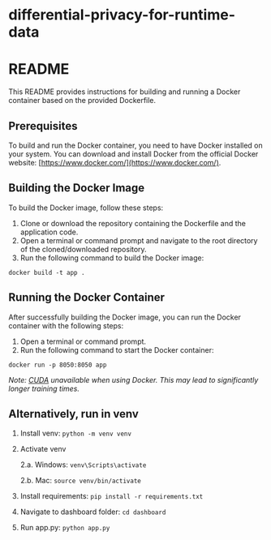 # differential-privacy-for-runtime-data




# README

This README provides instructions for building and running a Docker container based on the provided Dockerfile.

## Prerequisites
To build and run the Docker container, you need to have Docker installed on your system. You can download and install Docker from the official Docker website: [https://www.docker.com/](https://www.docker.com/).

## Building the Docker Image
To build the Docker image, follow these steps:

1. Clone or download the repository containing the Dockerfile and the application code.
2. Open a terminal or command prompt and navigate to the root directory of the cloned/downloaded repository.
3. Run the following command to build the Docker image: 

```docker build -t app .```

## Running the Docker Container
After successfully building the Docker image, you can run the Docker container with the following steps:

1. Open a terminal or command prompt.
2. Run the following command to start the Docker container:

```docker run -p 8050:8050 app```


_Note: [CUDA](https://developer.nvidia.com/how-to-cuda-python) unavailable when using Docker. This may lead to significantly longer training times._



## Alternatively, run in venv

1. Install venv: ```python -m venv venv```

2. Activate venv

    2.a. Windows: ```venv\Scripts\activate```

    2.b. Mac: ```source venv/bin/activate```

3. Install requirements: ```pip install -r requirements.txt```

4. Navigate to dashboard folder: ```cd dashboard```

5. Run app.py: ```python app.py```